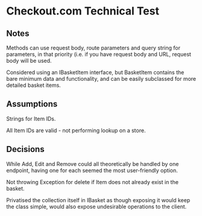 # Checkout.com Technical Test

## Notes

Methods can use request body, route parameters and query string for parameters, in that priority (i.e. if you have request body and URL, request body will be used.

Considered using an IBasketItem interface, but BasketItem contains the bare minimum data and functionality, and can be easily subclassed for more detailed basket items.

## Assumptions

Strings for Item IDs.

All Item IDs are valid - not performing lookup on a store.

## Decisions

While Add, Edit and Remove could all theoretically be handled by one endpoint, having one for each seemed the most user-friendly option.

Not throwing Exception for delete if Item does not already exist in the basket.

Privatised the collection itself in IBasket as though exposing it would keep the class simple, would also expose undesirable operations to the client.